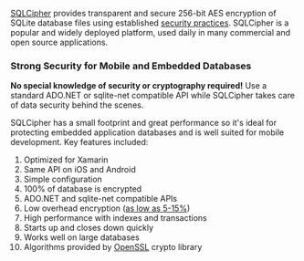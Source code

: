 [SQLCipher](http://sqlcipher.net) provides transparent and secure 256-bit AES encryption of SQLite database files using established [security practices](http://sqlcipher.net/design/). SQLCipher is a popular and widely deployed platform, used daily in many commercial and open source applications.

### Strong Security for Mobile and Embedded Databases

**No special knowledge of security or cryptography required!** Use a standard ADO.NET or sqlite-net compatible API while SQLCipher takes care of data security behind the scenes.

SQLCipher has a small footprint and great performance so it's ideal for protecting embedded application databases and is well suited for mobile development. Key features included:

1. Optimized for Xamarin
2. Same API on iOS and Android
3. Simple configuration
4. 100% of database is encrypted
5. ADO.NET and sqlite-net compatible APIs
6. Low overhead encryption ([as low as 5-15%](http://sqlcipher.net/blog/2011/5/7/sqlcipher-performance-and-sqlcipherspeed.html))
7. High performance with indexes and transactions
8. Starts up and closes down quickly
9. Works well on large databases
10. Algorithms provided by [OpenSSL](http://www.openssl.org/) crypto library


